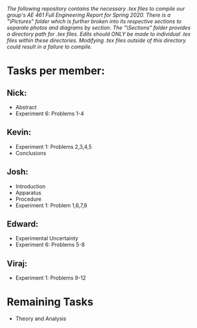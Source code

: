 *The following repository contains the necessary .tex files to compile our group's AE 461 Full Engineering Report for Spring 2020.  There is a "\Pictures\" folder which is further broken into its respective sections to separate photos and diagrams by section.  The "\Sections\" folder provides a directory path for .tex files.  Edits should ONLY be made to individual .tex files within these directories.  Modifying .tex files outside of this directory could result in a failure to compile.*

# Tasks per member:

## Nick:
- Abstract
- Experiment 6: Problems 1-4

## Kevin:
- Experiment 1: Problems 2,3,4,5
- Conclusions 

## Josh:
- Introduction
- Apparatus
- Procedure
- Experiment 1: Problem 1,6,7,8

## Edward:
- Experimental Uncertainty
- Experiment 6: Problems 5-8

## Viraj:
- Experiment 1: Problems 9-12

# Remaining Tasks
- Theory and Analysis